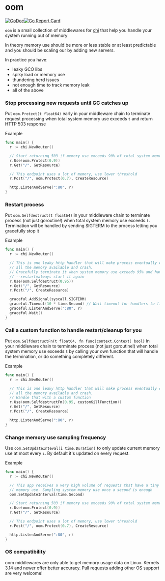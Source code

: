 oom
============
[![GoDoc](https://godoc.org/github.com/goware/oom?status.svg)](https://godoc.org/github.com/goware/oom)[![Go Report Card](http://goreportcard.com/badge/goware/oom)](http://goreportcard.com/report/goware/oom)

`oom` is a small collection of middlewares for [chi](https://github.com/pressly/chi) that help you handle your system running out of memory

In theory memory use should be more or less stable or at least predictable and you should be scaling our by adding new servers.

In practice you have:
* leaky GCO libs
* spiky load or memory use
* thundering herd issues
* not enough time to track memory leak
* all of the above

### Stop processing new requests until GC catches up
Put `oom.Protect(t float64)` early in your middleware chain to terminate request processing when total system memory use exceeds `t` and return HTTP 503 response

Example
```go
func main() {
  r := chi.NewRouter()

  // Start returning 503 if memory use exceeds 90% of total system memory
  r.Use(oom.Protect(0.9))
  r.Get("/", GetResource)

  // This endpoint uses a lot of memory, use lower threshold
  r.Post("/", oom.Protect(0.7), CreateResource)

  http.ListenAndServe(":80", r)
}
```

### Restart process
Put `oom.Selfdestruct(t float64)` in your middleware chain to terminate process (not just goroutine!) when total system memory use exceeds `t`. Termination will be handled by sending SIGTERM to the process letting you gracefully stop it

Example
```go
func main() {
  r := chi.NewRouter()

  // This is one leaky http handler that will make process eventually consume
  // all the memory available and crash.
  // Gracefully terminate it when system memory use exceeds 95% and have docker
  // --restart=always start it again
  r.Use(oom.Selfdestruct(0.95))
  r.Get("/", GetResource)
  r.Post("/", CreateResource)

  graceful.AddSignal(syscall.SIGTERM)
  graceful.Timeout(10 * time.Second) // Wait timeout for handlers to finish.
  graceful.ListenAndServe(":80", r)
  graceful.Wait()
}
```

### Call a custom function to handle restart/cleanup for you
Put `oom.SelfdestructFn(t float64, fn func(context.Context) bool)` in your middleware chain to terminate process (not just goroutine!) when total system memory use exceeds `t` by calling your own function that will handle the termination, or do something completely different.

Example
```go
func main() {
  r := chi.NewRouter()

  // This is one leaky http handler that will make process eventually consume
  // all the memory available and crash.
  // Handle that with a custom function
  r.Use(oom.SelfdestructFn(0.95, customKillFunction))
  r.Get("/", GetResource)
  r.Post("/", CreateResource)

  http.ListenAndServe(":80", r)
}
```

### Change memory use sampling frequency
Use `oom.SetUpdateInteval(i time.Duration)` to only update current memory use at most every `i`. By default it's updated on every request.

Example
```go
func main() {
  r := chi.NewRouter()

  // This app receives a very high volume of requests that have a tiny impact on
  // memory use. Sampling system memory use once a second is enough
  oom.SetUpdateInterval(time.Second)

  // Start returning 503 if memory use exceeds 90% of total system memory
  r.Use(oom.Protect(0.9))
  r.Get("/", GetResource)

  // This endpoint uses a lot of memory, use lower threshold
  r.Post("/", oom.Protect(0.7), CreateResource)

  http.ListenAndServe(":80", r)
}
```

### OS compatibility
oom middlewares are only able to get memory usage data on Linux. Kernels 3.14 and newer offer better accuracy.
Pull requests adding other OS support are very welcome!
